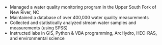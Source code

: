 - Managed a water quality monitoring program in the Upper South Fork of New River, NC
- Maintained a database of over 400,000 water quality measurements
- Collected and statistically analyzed stream water samples and measurements (using SPSS)
- Instructed labs in GIS, Python & VBA programming, ArcHydro, HEC-RAS, and environmental science
